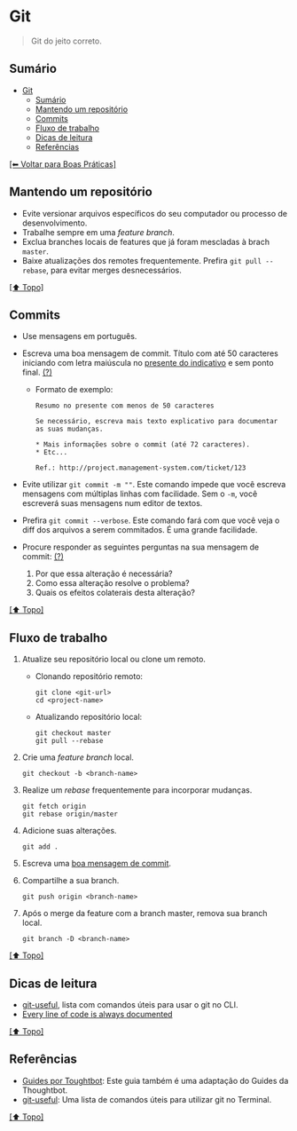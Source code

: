 # Git

> Git do jeito correto.

## Sumário

- [Git](#git)
    - [Sumário](#sum%C3%A1rio)
    - [Mantendo um repositório](#mantendo-um-reposit%C3%B3rio)
    - [Commits](#commits)
    - [Fluxo de trabalho](#fluxo-de-trabalho)
    - [Dicas de leitura](#dicas-de-leitura)
    - [Referências](#refer%C3%AAncias)

[[⬅ Voltar para Boas Práticas]](https://github.com/CTVoicer/Guidelines/tree/master/boas-praticas)

## Mantendo um repositório

- Evite versionar arquivos específicos do seu computador ou processo de desenvolvimento.
- Trabalhe sempre em uma *feature branch*.
- Exclua branches locais de features que já foram mescladas à brach `master`.
- Baixe atualizações dos remotes frequentemente. Prefira `git pull --rebase`, para evitar merges desnecessários.

[[⬆ Topo]](#sum%C3%A1rio)

## Commits

- Use mensagens em português.

- Escreva uma boa mensagem de commit. Título com até 50 caracteres iniciando com letra maiúscula no [presente do indicativo](https://www.conjugacao.com.br/presente-do-indicativo/) e sem ponto final. [(?)](http://tbaggery.com/2008/04/19/a-note-about-git-commit-messages.html)
    - Formato de exemplo:

        ```
        Resumo no presente com menos de 50 caracteres

        Se necessário, escreva mais texto explicativo para documentar
        as suas mudanças.

        * Mais informações sobre o commit (até 72 caracteres).
        * Etc...

        Ref.: http://project.management-system.com/ticket/123
        ```

- Evite utilizar `git commit -m ""`. Este comando impede que você escreva mensagens com múltiplas linhas com facilidade. Sem o `-m`, você escreverá suas mensagens num editor de textos.

- Prefira `git commit --verbose`. Este comando fará com que você veja o diff dos arquivos a serem commitados. É uma grande facilidade.

- Procure responder as seguintes perguntas na sua mensagem de commit: [(?)](http://robots.thoughtbot.com/5-useful-tips-for-a-better-commit-message)
    1. Por que essa alteração é necessária?
    2. Como essa alteração resolve o problema?
    3. Quais os efeitos colaterais desta alteração?

[[⬆ Topo]](#sum%C3%A1rio)

## Fluxo de trabalho

1. Atualize seu repositório local ou clone um remoto.
    - Clonando repositório remoto:

        ```
        git clone <git-url>
        cd <project-name>
        ```

    - Atualizando repositório local:

        ```
        git checkout master
        git pull --rebase
        ```

2. Crie uma *feature branch* local.

    ```
    git checkout -b <branch-name>
    ```

3. Realize um *rebase* frequentemente para incorporar mudanças.

    ```
    git fetch origin
    git rebase origin/master
    ```

4. Adicione suas alterações.

    ```
    git add .
    ```

5. Escreva uma [boa mensagem de commit](#commits).

6. Compartilhe a sua branch.

    ```
    git push origin <branch-name>
    ```

7. Após o merge da feature com a branch master, remova sua branch local.

    ```
    git branch -D <branch-name>
    ```

[[⬆ Topo]](#sum%C3%A1rio)

## Dicas de leitura

- [git-useful](https://github.com/hugobessaa/git-useful), lista com comandos úteis para usar o git no CLI.
- [Every line of code is always documented](http://mislav.uniqpath.com/2014/02/hidden-documentation/)

[[⬆ Topo]](#sum%C3%A1rio)

## Referências

- [Guides por Toughtbot](https://github.com/thoughtbot/guides/tree/master/protocol/git): Este guia também é uma adaptação do Guides da Thoughtbot.
- [git-useful](https://github.com/hugobessaa/git-useful): Uma lista de comandos úteis para utilizar git no Terminal.

[[⬆ Topo]](#sum%C3%A1rio)
